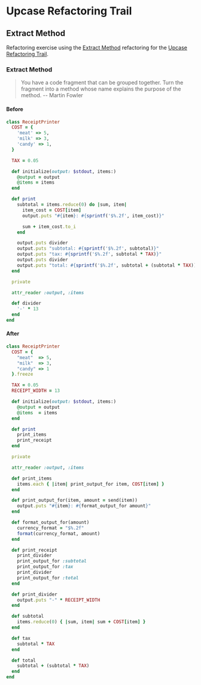 # Upcase Refactoring Trail

## Extract Method

Refactoring exercise using the [Extract Method](https://refactoring.com/catalog/extractMethod.html) refactoring for the [Upcase Refactoring Trail](https://thoughtbot.com/upcase/refactoring).

### Extract Method

> You have a code fragment that can be grouped together. Turn the fragment into a method whose name explains the purpose of the method. -- Martin Fowler

#### Before

```ruby
class ReceiptPrinter
  COST = {
    'meat' => 5,
    'milk' => 3,
    'candy' => 1,
  }

  TAX = 0.05

  def initialize(output: $stdout, items:)
    @output = output
    @items = items
  end

  def print
    subtotal = items.reduce(0) do |sum, item|
      item_cost = COST[item]
      output.puts "#{item}: #{sprintf('$%.2f', item_cost)}"

      sum + item_cost.to_i
    end

    output.puts divider
    output.puts "subtotal: #{sprintf('$%.2f', subtotal)}"
    output.puts "tax: #{sprintf('$%.2f', subtotal * TAX)}"
    output.puts divider
    output.puts "total: #{sprintf('$%.2f', subtotal + (subtotal * TAX))}"
  end

  private

  attr_reader :output, :items

  def divider
    '-' * 13
  end
end
```

#### After

```ruby
class ReceiptPrinter
  COST = {
    "meat"  => 5,
    "milk"  => 3,
    "candy" => 1
  }.freeze

  TAX = 0.05
  RECEIPT_WIDTH = 13

  def initialize(output: $stdout, items:)
    @output = output
    @items  = items
  end

  def print
    print_items
    print_receipt
  end

  private

  attr_reader :output, :items

  def print_items
    items.each { |item| print_output_for item, COST[item] }
  end

  def print_output_for(item, amount = send(item))
    output.puts "#{item}: #{format_output_for amount}"
  end

  def format_output_for(amount)
    currency_format = "$%.2f"
    format(currency_format, amount)
  end

  def print_receipt
    print_divider
    print_output_for :subtotal
    print_output_for :tax
    print_divider
    print_output_for :total
  end

  def print_divider
    output.puts "-" * RECEIPT_WIDTH
  end

  def subtotal
    items.reduce(0) { |sum, item| sum + COST[item] }
  end

  def tax
    subtotal * TAX
  end

  def total
    subtotal + (subtotal * TAX)
  end
end
```
